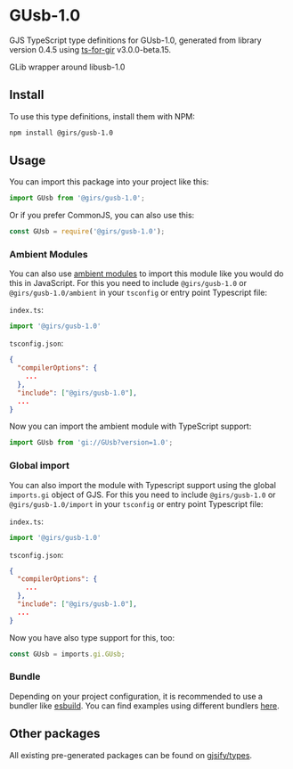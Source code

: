 
# GUsb-1.0

GJS TypeScript type definitions for GUsb-1.0, generated from library version 0.4.5 using [ts-for-gir](https://github.com/gjsify/ts-for-gir) v3.0.0-beta.15.

GLib wrapper around libusb-1.0

## Install

To use this type definitions, install them with NPM:
```bash
npm install @girs/gusb-1.0
```

## Usage

You can import this package into your project like this:
```ts
import GUsb from '@girs/gusb-1.0';
```

Or if you prefer CommonJS, you can also use this:
```ts
const GUsb = require('@girs/gusb-1.0');
```

### Ambient Modules

You can also use [ambient modules](https://github.com/gjsify/ts-for-gir/tree/main/packages/cli#ambient-modules) to import this module like you would do this in JavaScript.
For this you need to include `@girs/gusb-1.0` or `@girs/gusb-1.0/ambient` in your `tsconfig` or entry point Typescript file:

`index.ts`:
```ts
import '@girs/gusb-1.0'
```

`tsconfig.json`:
```json
{
  "compilerOptions": {
    ...
  },
  "include": ["@girs/gusb-1.0"],
  ...
}
```

Now you can import the ambient module with TypeScript support: 

```ts
import GUsb from 'gi://GUsb?version=1.0';
```


### Global import

You can also import the module with Typescript support using the global `imports.gi` object of GJS.
For this you need to include `@girs/gusb-1.0` or `@girs/gusb-1.0/import` in your `tsconfig` or entry point Typescript file:

`index.ts`:
```ts
import '@girs/gusb-1.0'
```

`tsconfig.json`:
```json
{
  "compilerOptions": {
    ...
  },
  "include": ["@girs/gusb-1.0"],
  ...
}
```

Now you have also type support for this, too:

```ts
const GUsb = imports.gi.GUsb;
```

### Bundle

Depending on your project configuration, it is recommended to use a bundler like [esbuild](https://esbuild.github.io/). You can find examples using different bundlers [here](https://github.com/gjsify/ts-for-gir/tree/main/examples).

## Other packages

All existing pre-generated packages can be found on [gjsify/types](https://github.com/gjsify/types).


